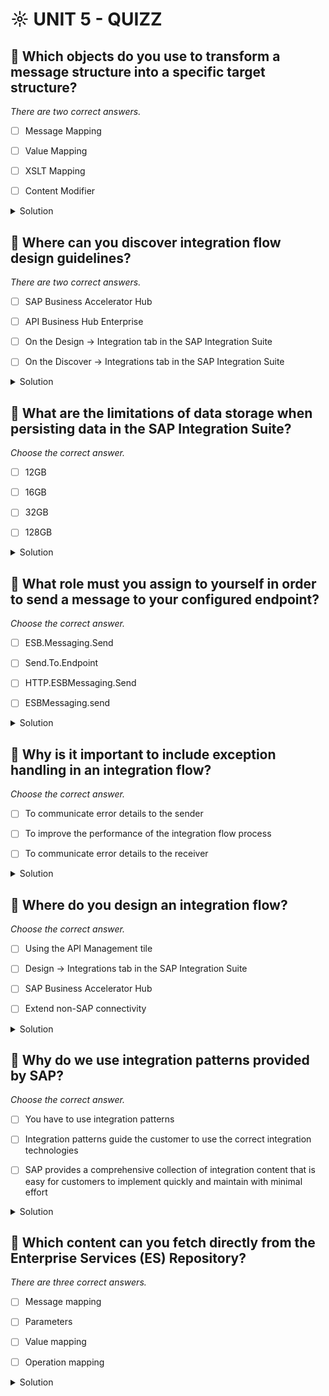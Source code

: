 # ☼ UNIT 5 - QUIZZ

## 💮 Which objects do you use to transform a message structure into a specific target structure?

_There are two correct answers._

- [ ] Message Mapping

- [ ] Value Mapping

- [ ] XSLT Mapping

- [ ] Content Modifier

<details>
  <summary>Solution</summary>

- [x] Message Mapping

- [ ] Value Mapping

- [x] XSLT Mapping

- [ ] Content Modifier

</details>

## 💮 Where can you discover integration flow design guidelines?

_There are two correct answers._

- [ ] SAP Business Accelerator Hub

- [ ] API Business Hub Enterprise

- [ ] On the Design → Integration tab in the SAP Integration Suite

- [ ] On the Discover → Integrations tab in the SAP Integration Suite

<details>
  <summary>Solution</summary>

- [x] SAP Business Accelerator Hub

- [ ] API Business Hub Enterprise

- [ ] On the Design → Integration tab in the SAP Integration Suite

- [x] On the Discover → Integrations tab in the SAP Integration Suite

</details>

## 💮 What are the limitations of data storage when persisting data in the SAP Integration Suite?

_Choose the correct answer._

- [ ] 12GB

- [ ] 16GB

- [ ] 32GB

- [ ] 128GB

<details>
  <summary>Solution</summary>

- [ ] 12GB

- [ ] 16GB

- [x] 32GB

- [ ] 128GB

</details>

## 💮 What role must you assign to yourself in order to send a message to your configured endpoint?

_Choose the correct answer._

- [ ] ESB.Messaging.Send

- [ ] Send.To.Endpoint

- [ ] HTTP.ESBMessaging.Send

- [ ] ESBMessaging.send

<details>
  <summary>Solution</summary>

- [ ] ESB.Messaging.Send

- [ ] Send.To.Endpoint

- [ ] HTTP.ESBMessaging.Send

- [x] ESBMessaging.send

</details>

## 💮 Why is it important to include exception handling in an integration flow?

_Choose the correct answer._

- [ ] To communicate error details to the sender

- [ ] To improve the performance of the integration flow process

- [ ] To communicate error details to the receiver

<details>
  <summary>Solution</summary>

- [x] To communicate error details to the sender

- [ ] To improve the performance of the integration flow process

- [ ] To communicate error details to the receiver

</details>

## 💮 Where do you design an integration flow?

_Choose the correct answer._

- [ ] Using the API Management tile

- [ ] Design → Integrations tab in the SAP Integration Suite

- [ ] SAP Business Accelerator Hub

- [ ] Extend non-SAP connectivity

<details>
  <summary>Solution</summary>

- [ ] Using the API Management tile

- [x] Design → Integrations tab in the SAP Integration Suite

- [ ] SAP Business Accelerator Hub

- [ ] Extend non-SAP connectivity

</details>

## 💮 Why do we use integration patterns provided by SAP?

_Choose the correct answer._

- [ ] You have to use integration patterns

- [ ] Integration patterns guide the customer to use the correct integration technologies

- [ ] SAP provides a comprehensive collection of integration content that is easy for customers to implement quickly and maintain with minimal effort

<details>
  <summary>Solution</summary>

- [ ] You have to use integration patterns

- [ ] Integration patterns guide the customer to use the correct integration technologies

- [x] SAP provides a comprehensive collection of integration content that is easy for customers to implement quickly and maintain with minimal effort

</details>

## 💮 Which content can you fetch directly from the Enterprise Services (ES) Repository?

_There are three correct answers._

- [ ] Message mapping

- [ ] Parameters

- [ ] Value mapping

- [ ] Operation mapping

<details>
  <summary>Solution</summary>

- [x] Message mapping

- [ ] Parameters

- [x] Value mapping

- [x] Operation mapping

## 💮 Where can user credentials be configured for secure authentication?

_There are three correct answers._

- [ ] Monitor → API → Manage Security → Manage Security Material

- [ ] Monitor → Integrations → Manage Security → User Role

- [ ] Monitor → Integrations → Manage Security → Manage Security Material

<details>
  <summary>Solution</summary>

- [ ] Monitor → API → Manage Security → Manage Security Material

- [ ] Monitor → Integrations → Manage Security → User Role

- [x] Monitor → Integrations → Manage Security → Manage Security Material
